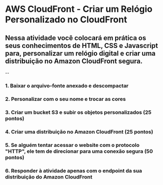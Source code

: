 # AWS CloudFront - Criar um Relógio Personalizado no CloudFront
## Nessa atividade você colocará em prática os seus conhecimentos de HTML, CSS e Javascript para, personalizar um relógio digital e criar uma distribuição no Amazon CloudFront segura.
--
### 1. Baixar o arquivo-fonte anexado e descompactar
###  2. Personalizar com o seu nome e trocar as cores
###  3. Criar um bucket S3 e subir os objetos personalizados (25 pontos)
###  4. Criar uma distribuição no Amazon CloudFront (25 pontos)
###  5. Se alguém tentar acessar o website com o protocolo "HTTP", ele tem de direcionar para uma conexão segura (50 pontos)
###  6. Responder à atividade apenas com o endpoint da sua distribuição do Amazon CloudFront
